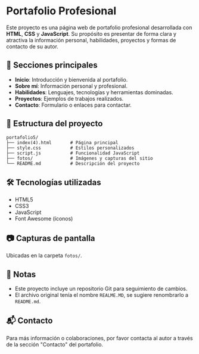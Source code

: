 # Portafolio Profesional

Este proyecto es una página web de portafolio profesional desarrollada con **HTML**, **CSS** y **JavaScript**. Su propósito es presentar de forma clara y atractiva la información personal, habilidades, proyectos y formas de contacto de su autor.

## 📌 Secciones principales

- **Inicio**: Introducción y bienvenida al portafolio.
- **Sobre mí**: Información personal y profesional.
- **Habilidades**: Lenguajes, tecnologías y herramientas dominadas.
- **Proyectos**: Ejemplos de trabajos realizados.
- **Contacto**: Formulario o enlaces para contactar.

## 📁 Estructura del proyecto

```
portafolio5/
├── index(4).html       # Página principal
├── style.css           # Estilos personalizados
├── script.js           # Funcionalidad JavaScript
├── fotos/              # Imágenes y capturas del sitio
└── README.md           # Descripción del proyecto
```

## 🛠 Tecnologías utilizadas

- HTML5
- CSS3
- JavaScript
- Font Awesome (íconos)

## 📷 Capturas de pantalla

Ubicadas en la carpeta `fotos/`.

## 📌 Notas

- Este proyecto incluye un repositorio Git para seguimiento de cambios.
- El archivo original tenía el nombre `REALME.MD`, se sugiere renombrarlo a `README.md`.

## 📬 Contacto

Para más información o colaboraciones, por favor contacta al autor a través de la sección "Contacto" del portafolio.